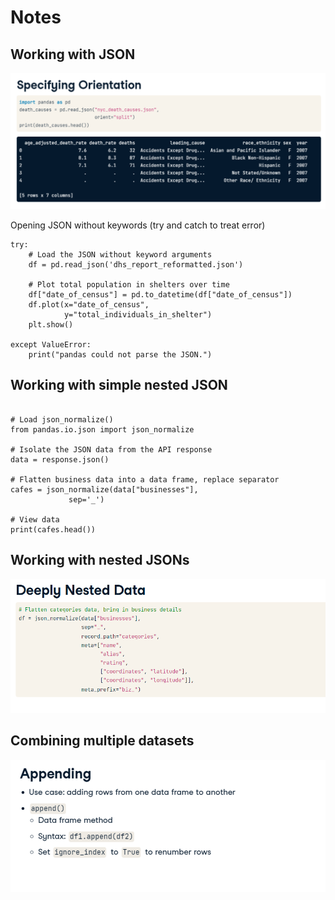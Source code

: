 # Notes

## Working with JSON

![](json1.png)

Opening JSON without keywords (try and catch to treat error)
```
try:
    # Load the JSON without keyword arguments
    df = pd.read_json('dhs_report_reformatted.json')
    
    # Plot total population in shelters over time
    df["date_of_census"] = pd.to_datetime(df["date_of_census"])
    df.plot(x="date_of_census", 
            y="total_individuals_in_shelter")
    plt.show()
    
except ValueError:
    print("pandas could not parse the JSON.")

```

## Working with simple nested JSON

```

# Load json_normalize()
from pandas.io.json import json_normalize

# Isolate the JSON data from the API response
data = response.json()

# Flatten business data into a data frame, replace separator
cafes = json_normalize(data["businesses"],
             sep='_')

# View data
print(cafes.head())

```

## Working with nested JSONs

![](json2.png)

## Combining multiple datasets

![](json3.png)

